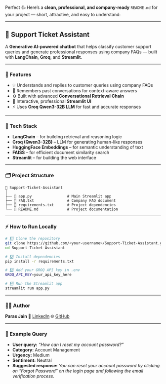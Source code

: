 Perfect 👍 Here’s a **clean, professional, and company-ready** `README.md` for your project — short, attractive, and easy to understand:

---

## 💬 Support Ticket Assistant

A **Generative AI-powered chatbot** that helps classify customer support queries and generate professional responses using company FAQs — built with **LangChain**, **Groq**, and **Streamlit**.

---

### 🚀 Features

* 💡 Understands and replies to customer queries using company FAQs
* 🧠 Remembers past conversations for context-aware answers
* ⚙️ Built with advanced **Conversational Retrieval Chain**
* 💬 Interactive, professional **Streamlit UI**
* ⚡ Uses **Groq Qwen3-32B LLM** for fast and accurate responses

---

### 🧰 Tech Stack

* **LangChain** – for building retrieval and reasoning logic
* **Groq (Qwen3-32B)** – LLM for generating human-like responses
* **HuggingFace Embeddings** – for semantic understanding of text
* **FAISS** – for efficient document similarity search
* **Streamlit** – for building the web interface

---

### 🗂️ Project Structure

```
📂 Support-Ticket-Assistant
│
├── 📄 app.py                # Main Streamlit app
├── 📄 FAQ.txt               # Company FAQ document
├── 📄 requirements.txt      # Project dependencies
└── 📘 README.md             # Project documentation
```

---

### ⚡ How to Run Locally

```bash
# 1️⃣ Clone the repository
git clone https://github.com/<your-username>/Support-Ticket-Assistant.git
cd Support-Ticket-Assistant

# 2️⃣ Install dependencies
pip install -r requirements.txt

# 3️⃣ Add your GROQ API key in .env
GROQ_API_KEY=your_api_key_here

# 4️⃣ Run the Streamlit app
streamlit run app.py
```

---

### 👨‍💻 Author

**Paras Jain**
📧 [LinkedIn](www.linkedin.com/in/paras-jain-971000299)
🌐 [GitHub](https://github.com/parasjain08803)

---

### 💭 Example Query

* **User query:** *“How can I reset my account password?”*
* **Category:** Account Management
* **Urgency:** Medium
* **Sentiment:** Neutral
* **Suggested response:** *You can reset your account password by clicking on “Forgot Password” on the login page and following the email verification process.*

